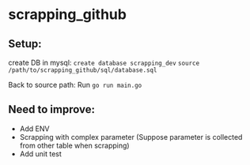 # scrapping_github

## Setup:
create DB in mysql:
`create database scrapping_dev`
`source /path/to/scrapping_github/sql/database.sql`

Back to source path:
Run `go run main.go`

## Need to improve:
- Add ENV
- Scrapping with complex parameter (Suppose parameter is collected from other table when scrapping)
- Add unit test
